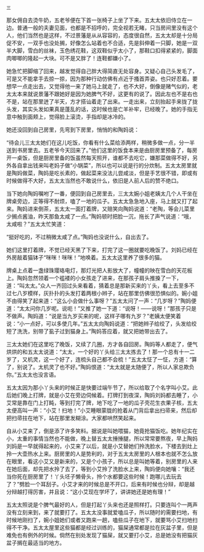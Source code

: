     三 

   那女佣自去烫牛奶，五老爷便在下首一张椅子上坐了下来。五太太依旧侍立在一边。普通一般的夫妻见面，也都是不招呼的，完全视若无睹，只当房间里没有这个人，他们当然也是这样，不过景藩是从从容容的，态度很自然，五太太却是十分局促不安，一双手也没处搁，好像怎么站着也不合适，先是斜伸着一只脚，她是一双半大脚，雪白的丝袜，玉色绣花鞋，这双鞋似乎太小了，那鞋口扣得紧紧的，脚面肉唧唧的隆起一大块。可不是又胖了！连鞋都嫌小了。

   她急忙把脚缩了回来，越发觉得自己胖大得简直无处容身。又疑心自己头发毛了，可是又不能拿手去掠一掠，因为那种行动仿佛有点近于搔首弄姿。也只好忍着。要想早一点走出去，又觉得他一来了她马上就走了，也不大好，倒像是赌气似的，老太太本来就说景藩不跟她好是因为她脾气不好，这更有的说了。因此左也不是右也不是，站在那里迸了半天，方才搭讪着走了出来。一走出来，立刻抬起手来拢了拢头发，其实头发如果真是蓬乱的话，这时候也是亡羊补牢，已经晚了。她的手指无意中触到面颊上，觉得脸上滚烫，手指却是冰冷的。

   她还没回到自己房里，先弯到下房里，悄悄的和陶妈说：

   “待会儿三太太她们在这儿吃饭，你看有什么菜给添两样，稍微多做一点，分一半送到书房里去。五老爷今天回来了。”他们这里的饭食本来是由厨房里预备了，每房开一桌饭，但是厨房里备的饭虽然每天照开，谁都不去吃它，嫌那菜做得不好，另外各自拿出钱来叫老妈子做“小锅菜”，所以也可以说是行的分炊制。五太太房里就是陶妈做菜，陶妈是吃长素的，做起菜来没法儿尝咸淡，但是手艺很不错，即或有时候做得不大好，五太太当然也不敢说什么，依旧是人前人后的赞不绝口。

   当下她向陶妈嘱咐了一番，便回到自己房里去，三太太婉小姐老姨太几个人干坐在牌桌旁边，正等得不耐烦，嗑了一地的瓜子。五太太急急地入座，马上就又打了起来。陶妈进来倒茶，五太太一面打着牌，又赔笑向陶妈说道：“老陶，等会儿菜里少搁点酱油，昨天那鱼太咸了一点。”陶妈顿时把脸一沉，拖长了声气说道：“哦，太咸啦？”五太太忙笑道：

   “挺好吃的，不过稍微太咸了点。”陶妈也没说什么，自出去了。

   她们这里打着牌，不觉已经天黑了下来，打完了这一圈就要吃晚饭了。刘妈已经在外房敲着猫钵子“咪咪！咪咪！”地唤着。五太太这里养了很多的猫。

   牌桌上点着一盏绿珠璎珞电灯，那灯光把人影放大了，幢幢的映在雪白的天花板上。陶妈忽然领着一个褴褛的小女孩走了进来，在那孩子肩头推搡了一下，道：“叫太太。”众人一齐回过头来看着，猜着总是那新买来的丫头，看上去至多不过七八岁模样，灰扑扑的头发打着两根小辫子，站在那里仿佛很恐惧似的。婉小姐不由得笑了起来道：“这么小会做什么事呀？”五太太问了一声：“几岁呀？”陶妈便道：“太太问你几岁呢。说呃！”又推了她一下道：“说呀！——说呀！”那孩子只是不做声。陶妈道：“说是当九岁买来的呢，这样子哪有九岁？”老姨太便笑着说：“小一点好，可以多使几年。”五太太向陶妈说道：“把她辫子给绞了，头发给绞短了洗洗，别带了虱子过到猫身上。”陶妈答应着，就又把她带出去了。

   三太太她们在这里吃了晚饭，又续了几圈，方才各自回房。陶妈等人都走了，便气烘烘的和五太太说道：“太太，一个好的丫头给三太太拣去了！那一个总有十一二岁了，又机灵，这一个好了，连梳头自己都不会梳！”五太太怔了一怔，方道：“算了，别说了。太机灵了也不好。”陶妈恨道：“太太就是太随便了，所以人家总欺负你。”五太太也没言语。

   五太太因为那小丫头来的时候正是快要过端午节了，所以给取了个名字叫小艾。此后她们晚上打牌，就是小艾在旁边伺候着。打牌打到夜深，陶妈刘妈都去睡了，小艾常是靠在门上打盹，等到打完了牌，地下吃了一地的瓜子壳花生衣果子核，五太太便高叫一声：“小艾！扫地！”小艾睡眼蒙胧的抢着从门背后拿出扫帚来，然后却把扫帚拄在地下，站在那里发糊涂。大家都哄然笑起来。

   自从小艾来了，倒是添了许多笑料。据说是叫她喂猫，她竟抢猫饭吃。她年纪实在小，太重的事情当然也不能做，晚上替五太太捶捶腿，所以常常要熬夜，早上陶妈刘妈是一早就得起来的，小艾来了以后，就是小艾替她们拎洗脸水，下楼去到灶上拎一大壶热水上来。厨房里的人是势利的，对于五太太房里的人根本也就不怎么放在眼里，看这小艾又是新来的，又是个小孩子，所以总是叫她等着，别房里的人来在她后面，却先把水拎了去了，等到小艾拎了洗脸水上来，陶妈便向她嚷：“我还当你死在厨房里了！丫头坯子懒骨头，拎个水都要这些时候！跑哪儿去玩去了？”劈脸一个耳刮子。小艾才来的时候总是不开口，后来有时候也分辩，却是越分辩越打得厉害，并且说：“这小艾现在学坏了，讲讲她还是她有理！”

   五太太照说是个脾气最好的人，但是打起丫头来也还是照样打。只要连叫个一两声没有立刻来到，来了就要打了。五太太没事就爱嗑瓜子，所以随时的需要扫地，有时候地刚扫了，婉小姐她们或者又跑来一趟，嗑些瓜子在地下，就要骂小艾扫地扫得不干净。五太太屋里这些猫都是经过训练的，猫屎通常都是拉在灰盆子里，但是难免也有例外的时候。倘然在别处发现了猫屎，就又要打小艾，总是她没有把猫灰盆子搁在最适当的地方。

